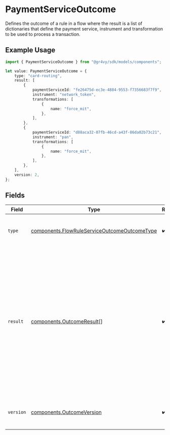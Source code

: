 # PaymentServiceOutcome

Defines the outcome of a rule in a flow where the result
is a list of dictionaries that define the payment service,
instrument and transformation to be used to process a
transaction.

## Example Usage

```typescript
import { PaymentServiceOutcome } from "@gr4vy/sdk/models/components";

let value: PaymentServiceOutcome = {
    type: "card-routing",
    result: [
        {
            paymentServiceId: "fe26475d-ec3e-4884-9553-f7356683f7f9",
            instrument: "network_token",
            transformations: [
                {
                    name: "force_mit",
                },
            ],
        },
        {
            paymentServiceId: "d88aca32-07fb-46cd-a43f-86da02b73c21",
            instrument: "pan",
            transformations: [
                {
                    name: "force_mit",
                },
            ],
        },
    ],
    version: 2,
};
```

## Fields

| Field                                                                                                                                                                                                                                                               | Type                                                                                                                                                                                                                                                                | Required                                                                                                                                                                                                                                                            | Description                                                                                                                                                                                                                                                         | Example                                                                                                                                                                                                                                                             |
| ------------------------------------------------------------------------------------------------------------------------------------------------------------------------------------------------------------------------------------------------------------------- | ------------------------------------------------------------------------------------------------------------------------------------------------------------------------------------------------------------------------------------------------------------------- | ------------------------------------------------------------------------------------------------------------------------------------------------------------------------------------------------------------------------------------------------------------------- | ------------------------------------------------------------------------------------------------------------------------------------------------------------------------------------------------------------------------------------------------------------------- | ------------------------------------------------------------------------------------------------------------------------------------------------------------------------------------------------------------------------------------------------------------------- |
| `type`                                                                                                                                                                                                                                                              | [components.FlowRuleServiceOutcomeOutcomeType](../../models/components/flowruleserviceoutcomeoutcometype.md)                                                                                                                                                        | :heavy_check_mark:                                                                                                                                                                                                                                                  | The type of action outcome for the given rule.                                                                                                                                                                                                                      | card-routing                                                                                                                                                                                                                                                        |
| `result`                                                                                                                                                                                                                                                            | [components.OutcomeResult](../../models/components/outcomeresult.md)[]                                                                                                                                                                                              | :heavy_check_mark:                                                                                                                                                                                                                                                  | Results for a given flow action.                                                                                                                                                                                                                                    | [<br/>{<br/>"payment_service_id": "fe26475d-ec3e-4884-9553-f7356683f7f9",<br/>"instrument\"": "network_token",<br/>"transformations": []<br/>},<br/>{<br/>"payment_service_id": "d88aca32-07fb-46cd-a43f-86da02b73c21",<br/>"instrument": "pan",<br/>"transformations": [<br/>{<br/>"name": "force_mit"<br/>}<br/>]<br/>}<br/>] |
| `version`                                                                                                                                                                                                                                                           | [components.OutcomeVersion](../../models/components/outcomeversion.md)                                                                                                                                                                                              | :heavy_check_mark:                                                                                                                                                                                                                                                  | Version of the rule outcome. Current version is `2`.                                                                                                                                                                                                                | 2                                                                                                                                                                                                                                                                   |